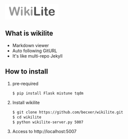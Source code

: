 ![alt text](https://github.com/becxer/wikilite/blob/master/static/img/logo.png?raw=true)

## What is wikilite
 * Markdown viewer
 * Auto following GitURL
 * It's like multi-repo Jekyll

## How to install

 1) pre-required

        $ pip install Flask mistune tqdm

 2) Install wikilite

        $ git clone https://github.com/becxer/wikilite.git
        $ cd wikilite
        $ python wikilite-server.py 5007

 3) Access to http://localhost:5007

